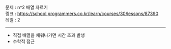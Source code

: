 문제 : n^2 배열 자르기
<br>
링크 : https://school.programmers.co.kr/learn/courses/30/lessons/87390
<br>
레벨 : 2

---

- 직접 배열을 채워나가면 시간 초과 발생
- 수학적 접근